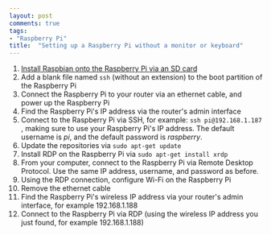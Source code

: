 ```yaml
---
layout: post
comments: true
tags:
- "Raspberry Pi"
title:  "Setting up a Raspberry Pi without a monitor or keyboard"
---
```


<style type="text/css">
.custom-code { background-color: #ffe; }
</style>

<ol>
  <li><a href="https://www.raspberrypi.org/downloads/raspbian/">Install Raspbian onto the Raspberry Pi via an SD card</a></li>
  <li>Add a blank file named <code>ssh</code> (without an extension) to the boot partition of the Raspberry Pi</li>
  <li>Connect the Raspberry Pi to your router via an ethernet cable, and power up the Raspberry Pi</li>
  <li>Find the Raspberry Pi's IP address via the router's admin interface</li>
  <li>
    Connect to the Raspberry Pi via SSH, for example: <code>ssh pi@192.168.1.187</code> , making sure to use your Raspberry Pi's IP address.  The default username is <em>pi</em>, and the default password is <em>raspberry</em>.
  </li>
  <li>Update the repositories via <code>sudo apt-get update</code></li>
  <li>Install RDP on the Raspberry Pi via <code>sudo apt-get install xrdp</code></li>
  <li>From your computer, connect to the Raspberry Pi via Remote Desktop Protocol.  Use the same IP address, username, and password as before.</li>
  <li>Using the RDP connection, configure Wi-Fi on the Raspberry Pi</li>
  <li>Remove the ethernet cable</li>
  <li>Find the Raspberry Pi's wireless IP address via your router's admin interface, for example 192.168.1.188</li>
  <li>Connect to the Raspberry Pi via RDP (using the wireless IP address you just found, for example 192.168.1.188)</li>
</ol>
